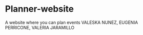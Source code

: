 # Planner-website
A website where you can plan events
VALESKA NUNEZ, EUGENIA PERRICONE, VALERIA JARAMILLO
